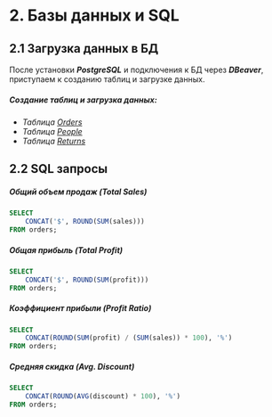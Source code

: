 # 2. Базы данных и SQL
## 2.1 Загрузка данных в БД
После установки ***PostgreSQL*** и подключения к БД через ***DBeaver***, приступаем к созданию таблиц и загрузке данных.
##### Создание таблиц и загрузка данных:
- _Таблица [Orders](https://github.com/adrianhel/datalearn/raw/main/DE-101/Module2/data/orders.sql)_
- _Таблица [People](https://github.com/adrianhel/datalearn/raw/main/DE-101/Module2/data/people.sql)_
- _Таблица [Returns](https://github.com/adrianhel/datalearn/raw/main/DE-101/Module2/data/returns.sql)_

## 2.2 SQL запросы
##### Общий объем продаж (Total Sales)

```sql
SELECT 
	CONCAT('$', ROUND(SUM(sales)))
FROM orders;
  ```
  
##### Общая прибыль (Total Profit)

```sql
SELECT 
	CONCAT('$', ROUND(SUM(profit)))
FROM orders;
```

##### Коэффициент прибыли (Profit Ratio)

```sql
SELECT 
	CONCAT(ROUND(SUM(profit) / (SUM(sales)) * 100), '%')
FROM orders;
```

##### Средняя скидка (Avg. Discount)

```sql
SELECT 
	CONCAT(ROUND(AVG(discount) * 100), '%')
FROM orders;
```



